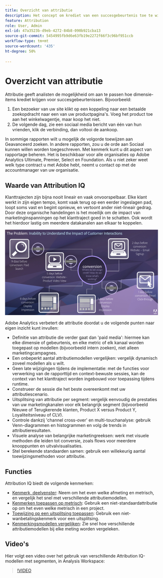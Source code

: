 ```yaml
---
title: Overzicht van attributie
description: Het concept om krediet van een succesgebeurtenis toe te wijzen aan meerdere dimensies.
feature: Attribution
role: User, Admin
exl-id: 47a3523b-d9eb-4272-84b8-090b921cba13
source-git-commit: 5454995fb9d6e63fb19e2272f66f3c96bf951ccb
workflow-type: tm+mt
source-wordcount: '435'
ht-degree: 50%

---
```


# Overzicht van attributie

Attributie geeft analisten de mogelijkheid om aan te passen hoe dimensie-items krediet krijgen voor succesgebeurtenissen. Bijvoorbeeld:

1. Een bezoeker van uw site klikt op een koppeling naar een betaalde zoekopdracht naar een van uw productpagina&#39;s. Voeg het product toe aan het winkelwagentje, maar koop het niet.
2. De volgende dag, zie een sociaal media bericht van één van hun vrienden, klik de verbinding, dan voltooi de aankoop.

In sommige rapporten wilt u mogelijk de volgorde toewijzen aan Geavanceerd zoeken. In andere rapporten, zou u de orde aan Sociaal kunnen willen worden toegeschreven. Met kenmerk kunt u dit aspect van rapportage beheren. Het is beschikbaar voor alle organisaties op Adobe Analytics Ultimate, Premier, Select en Foundation. Als u niet zeker weet welk type contract u met Adobe hebt, neemt u contact op met de accountmanager van uw organisatie.

## Waarde van Attribution IQ

Klanttrajecten zijn bijna nooit lineair en vaak onvoorspelbaar. Elke klant werkt in zijn eigen tempo, komt vaak terug op een eerder ingeslagen pad, loopt soms vast en begint opnieuw, en vertoont ander niet-lineair gedrag. Door deze organische handelingen is het moeilijk om de impact van marketinginspanningen op het klanttraject goed in te schatten. Ook wordt het hierdoor lastig om meerdere datakanalen aan elkaar te koppelen.

![Attribution IQ-probleem](assets/attribution_iq_problem.png)

Adobe Analytics verbetert de attributie doordat u de volgende punten naar eigen inzicht kunt invullen:

* Definitie van attributie die verder gaat dan &#39;paid media&#39;: hiermee kan elke dimensie of gebeurtenis, en elke metric of elk kanaal worden toegepast op modellen (bijvoorbeeld intern zoeken), niet alleen marketingcampagnes.
* Een onbeperkt aantal attributiemodellen vergelijken: vergelijk dynamisch zoveel modellen als u wilt.
* Geen late wijzigingen tijdens de implementatie: met de functies voor verwerking van de rapporttijd en context-bewuste sessies, kan de context van het klanttraject worden ingebouwd voor toepassing tijdens runtime.
* Construeer de sessie die het beste overeenkomt met uw attributiescenario.
* Uitsplitsing van attributie per segment: vergelijk eenvoudig de prestaties van uw marketingkanalen voor elk belangrijk segment (bijvoorbeeld Nieuwe of Terugkerende klanten, Product X versus Product Y, Loyaliteitsniveau of CLV).
* Controle dankzij &#39;channel cross-over&#39; en multi-touchanalyse: gebruik Venn-diagrammen en histogrammen en volg de trends in attributieresultaten.
* Visuele analyse van belangrijke marketingreeksen: werk met visuele methoden die leiden tot conversie, zoals flows voor meerdere knooppunten en uitvalvisualisaties.
* Stel berekende standaarden samen: gebruik een willekeurig aantal toewijzingsmethoden voor attributie.

## Functies

Attribution IQ biedt de volgende kenmerken:

* [Kenmerk, deelvenster](../c-panels/attribution.md): Neem om het even welke afmeting en metrisch, en vergelijk het snel met verschillende attributiemodellen.
* [Kenmerken toepassen op metrisch](../visualizations/freeform-table/column-row-settings/column-settings.md): Gebruik een niet-standaardattributie op om het even welke metrisch in een project.
* [Toewijzing op een uitsplitsing toepassen](../components/dimensions/t-breakdown-fa.md): Gebruik een niet-wanbetalingskenmerk voor een uitsplitsing.
* [Kenmerkingsmodellen vergelijken](../components/apply-create-metrics.md): Zie snel hoe verschillende attributiemodellen bij elke meting worden vergeleken.

## Video&#39;s

Hier volgt een video over het gebruik van verschillende Attribution IQ-modellen met segmenten, in Analysis Workspace:

>[!VIDEO](https://video.tv.adobe.com/v/23743/?quality=12)
